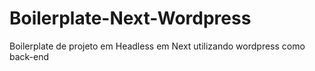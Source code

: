# Boilerplate-Next-Wordpress
Boilerplate de projeto em Headless em Next utilizando wordpress como back-end
